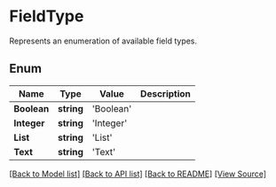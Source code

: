 ﻿# FieldType
Represents an enumeration of available field types.

## Enum
Name | Type | Value | Description
------------ | ------------- | ------------- | -------------
**Boolean** | **string** | 'Boolean' | 
**Integer** | **string** | 'Integer' | 
**List** | **string** | 'List' | 
**Text** | **string** | 'Text' | 

[[Back to Model list]](../README.md#documentation-for-models) [[Back to API list]](../README.md#documentation-for-api-endpoints) [[Back to README]](../README.md) [[View Source]](../src/models/fieldType.ts)

